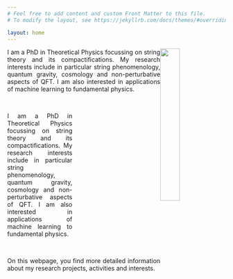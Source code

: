 ```yaml
---
# Feel free to add content and custom Front Matter to this file.
# To modify the layout, see https://jekyllrb.com/docs/themes/#overriding-theme-defaults

layout: home
---
```


<img style="float: right;" src="{{site.url}}images/profile01.JPG" width="30%" height="auto">

<p align="justify">
I am a PhD in Theoretical Physics focussing on string theory and its compactifications. My research interests include in particular string phenomenology, quantum gravity, cosmology and non-perturbative aspects of QFT. I am also interested in applications of machine learning to fundamental physics.
</p> 
<br>
<div style="width: 150px;">
   <p align="justify"> I am a PhD in Theoretical Physics focussing on string theory and its compactifications. My research interests include in particular string phenomenology, quantum gravity, cosmology and non-perturbative aspects of QFT. I am also interested in applications of machine learning to fundamental physics. </p>
</div>
<br>
<p align="justify" >
On this webpage, you find more detailed information about my research projects, activities and interests.
</p> 




